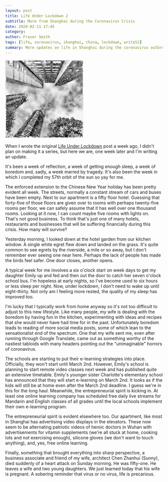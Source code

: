 ```yaml
---
layout: post
title: Life Under Lockdown 2
subtitle: More from Shanghai during the Coronavirus Crisis
date: 2020-02-11 17:45
category:
author: Fraser Smith
tags: [life, coronavirus, shanghai, china, lockdown, write52]
summary: More updates on life in Shanghai during the coronavirus outbreak
---
```

<img src="/img/skyway.jpg" style="width: 250px;" />

When I wrote the original [Life Under Lockdown](https://tramfishers.com/2020/02/06/life-under-lockdown/) post a week ago, I didn't plan on making it a series, but here we are, one week later and I'm writing an update.

It's been a week of reflection, a week of getting enough sleep, a week of boredom and, sadly, a week marred by tragedy. It's also been the week in which I completed my 57th orbit of the sun so yay for me.
<!--more-->

The enforced extension to the Chinese New Year holiday has been pretty evident all week. The streets, normally a constant stream of cars and buses have been empty. Next to our apartment is a fifty floor hotel. Guessing that forty-five of those floors are given over to rooms with perhaps twenty-five rooms per floor, we can safely assume that it has well over one thousand rooms. Looking at it now, I can count maybe five rooms with lights on. That's not good business. To think that's just one of many hotels, restaurants and businesses that will be suffering financially during this crisis. How many will survive?

Yesterday morning, I looked down at the hotel garden from our kitchen window. A single white egret flew down and landed on the grass. It's quite common to see egrets by the riverside, a mile or so away, but I don't remember ever seeing one near here. Perhaps the lack of people has made the birds feel safer. One door closes, another opens.

A typical week for me involves a six o'clock start on week days to get my daughter Emily up and fed and then out the door to catch her seven o'clock school bus. I'm hopeless at early nights, so I've become used to six hours or less sleep per night. Now, under lockdown, I don't need to wake up until eight-thirty. Not only am I feeling more rested, the quality of my sleep has improved too.

I'm lucky that I typically work from home anyway so it's not too difficult to adjust to this new lifestyle. Like many people, my wife is dealing with the boredom by having fun in the kitchen, experimenting with ideas and recipes that she would never have had time for in the past. Unfortunately boredom leads to reading of more social media posts, some of which lean to the sensationalist end of the spectrum. One that my wife sent me, even after running through Google Translate, came out as something worthy of the nastiest tabloids with many headers pointing out the "unimaginable" horrors of coronavirus.

The schools are starting to put their e-learning strategies into place. Officially, they won't start until March 2nd. However, Emily's school is planning to start remote video classes next week and has published quite an extensive timetable. Emily's younger sister Charlotte's elementary school has announced that they will start e-learning on March 2nd. It looks as if the kids will still be at home even after the March 2nd deadline. I guess we're in this for the long haul. Meanwhile, the entrepreneurial spirit is kicking in. At least one online learning company has scheduled free daily live streams for Mandarin and English classes of all grades until the local schools implement their own e-learning program.

The entrepreneurial spirit is evident elsewhere too. Our apartment, like most in Shanghai has advertising video displays in the elevators. These now seem to be alternating patriotic videos of heroic doctors in Wuhan with advertisements for vitamin supplements (we're all stuck at home, cooking lots and not exercising enough), silicone gloves (we don't want to touch anything), and, yes, free online learning.

Finally, something that brought everything into sharp perspective, a business associate and friend of my wife, architect Chen Zhanhui (Sunny), died suddenly of a heart attack on Sunday morning. He was fifty-one. He leaves a wife and two young daughters. We just learned today that his wife is pregnant. A sobering reminder that virus or no virus, life is precarious.


